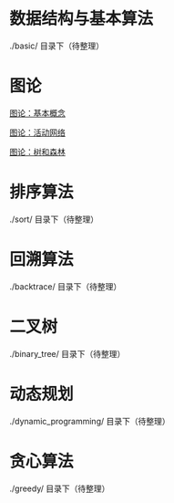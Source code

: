 # 数据结构与基本算法
./basic/ 目录下（待整理）

# 图论
[图论：基本概念](./graph/Basic.md)

[图论：活动网络](./graph/ActivityNetwork.md)

[图论：树和森林](./graph/树和森林.md)

# 排序算法
./sort/ 目录下（待整理）

# 回溯算法
./backtrace/ 目录下（待整理）

# 二叉树
./binary_tree/ 目录下（待整理）

# 动态规划
./dynamic_programming/ 目录下（待整理）

# 贪心算法
./greedy/ 目录下（待整理）